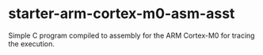 # starter-arm-cortex-m0-asm-asst
Simple C program compiled to assembly for the ARM Cortex-M0 for tracing the execution.
